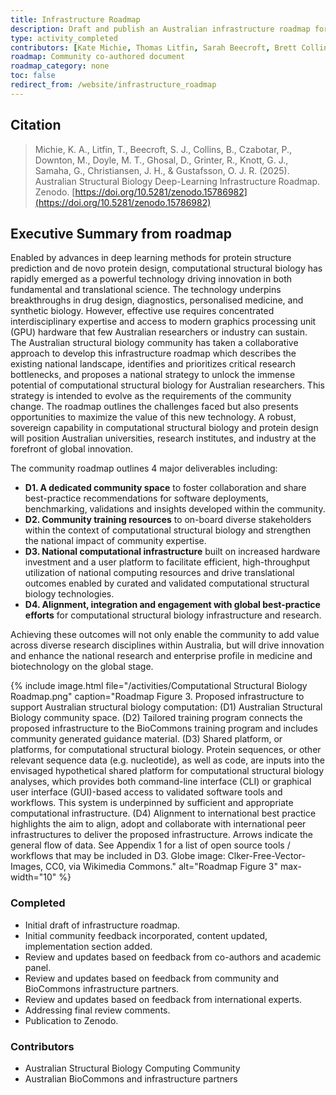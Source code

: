 ```yaml
---
title: Infrastructure Roadmap
description: Draft and publish an Australian infrastructure roadmap for addressing computational challenges facing structural biology.
type: activity_completed
contributors: [Kate Michie, Thomas Litfin, Sarah Beecroft, Brett Collins, Matthew Downton, Rhys Grinter, Gavin Knott, Johan Gustafsson, Charlie Bond, Joel Mackay, Michael Parker, Craig Morton, Begoña Heras, Fiona Whelan]
roadmap: Community co-authored document
roadmap_category: none
toc: false
redirect_from: /website/infrastructure_roadmap
---
```


## Citation

> Michie, K. A., Litfin, T., Beecroft, S. J., Collins, B., Czabotar, P., Downton, M., Doyle, M. T., Ghosal, D., Grinter, R., Knott, G. J., Samaha, G., Christiansen, J. H., & Gustafsson, O. J. R. (2025). Australian Structural Biology Deep-Learning Infrastructure Roadmap. Zenodo. [https://doi.org/10.5281/zenodo.15786982](https://doi.org/10.5281/zenodo.15786982)


## Executive Summary from roadmap

Enabled by advances in deep learning methods for protein structure prediction and de novo protein
design, computational structural biology has rapidly emerged as a powerful technology driving innovation
in both fundamental and translational science. The technology underpins breakthroughs in drug design,
diagnostics, personalised medicine, and synthetic biology. However, effective use requires concentrated
interdisciplinary expertise and access to modern graphics processing unit (GPU) hardware that few
Australian researchers or industry can sustain.
The Australian structural biology community has taken a collaborative approach to develop this
infrastructure roadmap which describes the existing national landscape, identifies and prioritizes critical
research bottlenecks, and proposes a national strategy to unlock the immense potential of computational
structural biology for Australian researchers. This strategy is intended to evolve as the requirements of
the community change. The roadmap outlines the challenges faced but also presents opportunities to
maximize the value of this new technology. A robust, sovereign capability in computational structural
biology and protein design will position Australian universities, research institutes, and industry at the
forefront of global innovation.

The community roadmap outlines 4 major deliverables including:

- **D1. A dedicated community space** to foster collaboration and share best-practice
recommendations for software deployments, benchmarking, validations and insights developed
within the community.
- **D2. Community training resources** to on-board diverse stakeholders within the context of
computational structural biology and strengthen the national impact of community expertise.
- **D3. National computational infrastructure** built on increased hardware investment and a
user platform to facilitate efficient, high-throughput utilization of national computing resources
and drive translational outcomes enabled by curated and validated computational structural
biology technologies.
- **D4. Alignment, integration and engagement with global best-practice efforts** for
computational structural biology infrastructure and research.

Achieving these outcomes will not only enable the community to add value across diverse research
disciplines within Australia, but will drive innovation and enhance the national research and enterprise
profile in medicine and biotechnology on the global stage.


{% include image.html file="/activities/Computational Structural Biology Roadmap.png" caption="Roadmap Figure 3. Proposed infrastructure to support Australian structural biology computation: (D1) Australian Structural
Biology community space. (D2) Tailored training program connects the proposed infrastructure to the
BioCommons training program and includes community generated guidance material. (D3) Shared platform, or
platforms, for computational structural biology. Protein sequences, or other relevant sequence data (e.g.
nucleotide), as well as code, are inputs into the envisaged hypothetical shared platform for computational
structural biology analyses, which provides both command-line interface (CLI) or graphical user interface
(GUI)-based access to validated software tools and workflows. This system is underpinned by sufficient and
appropriate computational infrastructure. (D4) Alignment to international best practice highlights the aim to align,
adopt and collaborate with international peer infrastructures to deliver the proposed infrastructure. Arrows
indicate the general flow of data. See Appendix 1 for a list of open source tools / workflows that may be
included in D3. Globe image: Clker-Free-Vector-Images, CC0, via Wikimedia Commons." alt="Roadmap Figure 3" max-width="10" %}


### Completed

- Initial draft of infrastructure roadmap.
- Initial community feedback incorporated, content updated, implementation section added.
- Review and updates based on feedback from co-authors and academic panel.
- Review and updates based on feedback from community and BioCommons infrastructure partners.
- Review and updates based on feedback from international experts.
- Addressing final review comments.
- Publication to Zenodo.


### Contributors

- Australian Structural Biology Computing Community
- Australian BioCommons and infrastructure partners